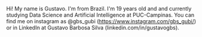 Hi! My name is Gustavo. I'm from Brazil.
I'm 19 years old and and currently studying Data Science and Artificial Intelligence at PUC-Campinas.
You can find me on instagram as @gbs_gubi (https://www.instagram.com/gbs_gubi/) or in LinkedIn at Gustavo Barbosa Silva (linkedin.com/in/gustavogbs).
